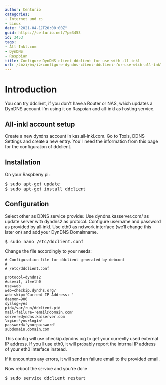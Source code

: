 ```yaml
---
author: Centurio
categories:
- Internet und co
- Linux
date: "2021-04-12T20:00:00Z"
guid: https://centurio.net/?p=3453
id: 3453
tags:
- All-Inkl.com
- DynDNS
- Raspbian
title: Configure DynDNS client ddclient for use with all-inkl
url: /2021/04/12/configure-dyndns-client-ddclient-for-use-with-all-inkl/
---
```

# Introduction
You can try ddclient, if you don't have a Router or NAS, which updates a DynDNS account. I'm using it on Raspbian and all-inkl as hosting service.

## All-inkl account setup
Create a new dyndns account in kas.all-inkl.com. Go to Tools, DDNS Settings and create a new entry. You'll need the information from this page for the configuration of ddclient.

## Installation
On your Raspberry pi:

<pre class="wp-block-preformatted">$ sudo apt-get update
$ sudo apt-get install ddclient</pre>

## Configuration

Select other as DDNS service provider. Use dyndns.kasserver.com/ as update server with dyndns2 as protocol. Configure username and password as provided by all-inkl. Use eth0 as network interface (we'll change this later on) and add your DynDNS Domainname.

<pre class="wp-block-preformatted">$ sudo nano /etc/ddclient.conf</pre>

Change the file accordingly to your needs:

```
# Configuration file for ddclient generated by debconf
#
# /etc/ddclient.conf

protocol=dyndns2
#use=if, if=eth0
use=web
web=checkip.dyndns.org/
web-skip='Current IP Address: '
daemon=900
syslog=yes
pid=/var/run/ddclient.pid
mail-failure='email@domain.com'
server=dyndns.kasserver.com
login='yourlogin'
password='yourpassword'
subdomain.domain.com
```

This config will use checkip.dyndns.org to get your currently used external IP address. If you'll use eth0, it will probably report the internal IP address of your eth0 interface instead.

If it encounters any errors, it will send an failure email to the provided email.

Now reboot the service and you're done

<pre class="wp-block-preformatted">$ sudo service ddclient restart</pre>